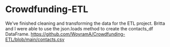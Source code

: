 # Crowdfunding-ETL

We’ve finished cleaning and transforming the data for the ETL project. Britta and I were able to use the json.loads method to create the contacts_df DataFrame.
https://github.com/WoyramA/Crowdfunding-ETL/blob/main/contacts.csv
